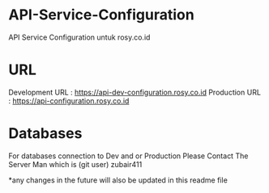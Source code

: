 # API-Service-Configuration
API Service Configuration untuk rosy.co.id

# URL
Development URL : https://api-dev-configuration.rosy.co.id
Production URL : https://api-configuration.rosy.co.id

# Databases
For databases connection to Dev and or Production Please Contact The Server Man which is (git user) zubair411

*any changes in the future will also be updated in this readme file
